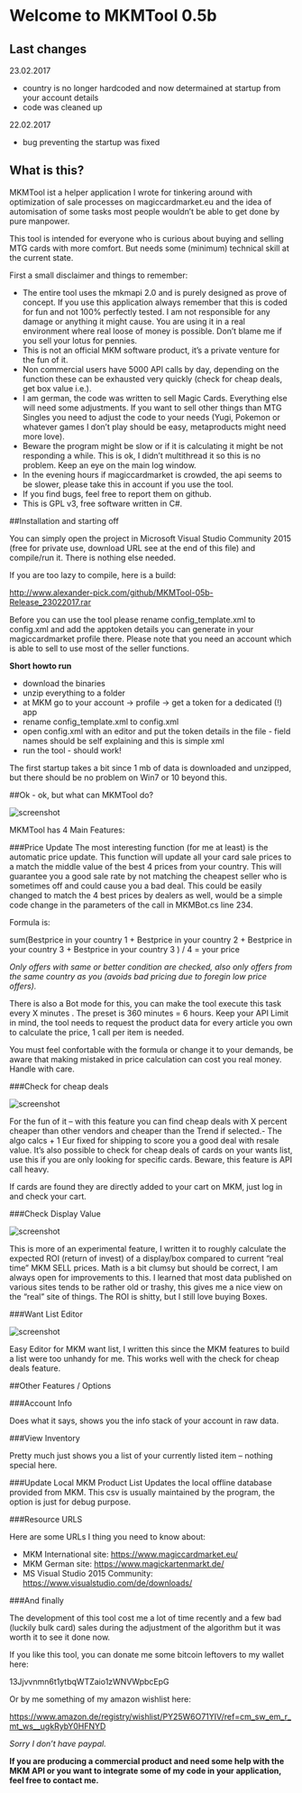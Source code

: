 # Welcome to MKMTool 0.5b

## Last changes

23.02.2017
+ country is no longer hardcoded and now determained at startup from your account details
+ code was cleaned up

22.02.2017
+ bug preventing the startup was fixed

## What is this?

MKMTool ist a helper application I wrote for tinkering around with optimization of sale processes on magiccardmarket.eu and the idea of automisation of some tasks most people wouldn’t be able to get done by pure manpower. 

This tool is intended for everyone who is curious about buying and selling MTG cards with more comfort. But needs some (minimum) technical skill at the current state.

First a small disclaimer and things to remember:

+ The entire tool uses the mkmapi 2.0 and is purely designed as prove of concept. If you use this application always remember that this is coded for fun and not 100% perfectly tested. I am not responsible for any damage or anything it might cause. You are using it in a real environment where real loose of money is possible. Don’t blame me if you sell your lotus for pennies.
+ This is not an official MKM software product, it’s a private venture for the fun of it.
+ Non commercial users have 5000 API calls by day, depending on the function these can be exhausted very quickly (check for cheap deals, get box value i.e.).
+ I am german, the code was written to sell Magic Cards. Everything else will need some adjustments. If you want to sell other things than MTG Singles you need to adjust the code to your needs (Yugi, Pokemon or whatever games I don’t play should be easy, metaproducts might need more love).
+ Beware the program might be slow or if it is calculating it might be not responding a while. This is ok, I didn’t multithread it so this is no problem. Keep an eye on the main log window.
+ In the evening hours if magiccardmarket is crowded, the api seems to be slower, please take this in account if you use the tool.
+ If you find bugs, feel free to report them on github. 
+ This is GPL v3, free software written in C#.

##Installation and starting off

You can simply open the project in Microsoft Visual Studio Community 2015 (free for private use, download URL see at the end of this file) and compile/run it. There is nothing else needed. 

If you are too lazy to compile, here is a build: 

http://www.alexander-pick.com/github/MKMTool-05b-Release_23022017.rar

Before you can use the tool please rename config_template.xml to config.xml and add the apptoken details you can generate in your magiccardmarket profile there. Please note that you need an account which is able to sell to use most of the seller functions.

**Short howto run**

+ download the binaries
+ unzip everything to a folder
+ at MKM go to your account -> profile -> get a token for a dedicated (!) app
+ rename config_template.xml to config.xml
+ open config.xml with an editor and put the token details in the file - field names should be self explaining and this is simple xml
+ run the tool - should work!

The first startup takes a bit since 1 mb of data is downloaded and unzipped, but there should be no problem on Win7 or 10 beyond this.

##Ok - ok, but what can MKMTool do?

![screenshot](http://www.alexander-pick.com/github/tool1.PNG)

MKMTool has 4 Main Features:

###Price Update
The most interesting function (for me at least) is the automatic price update. This function will update all your card sale prices to a match the middle value of the best 4 prices from your country. This will guarantee you a good sale rate by not matching the cheapest seller who is sometimes off and could cause you a bad deal. This could be easily changed to match the 4 best prices by dealers as well, would be a simple code change in the parameters of the call in MKMBot.cs line 234.

Formula is:

sum(Bestprice in your country 1 + Bestprice in your country 2 + Bestprice in your country 3 + Bestprice in your country 3 ) / 4 = your price

*Only offers with same or better condition are checked, also only offers from the same country as you (avoids bad pricing due to foregin low price offers).*

There is also a Bot mode for this, you can make the tool execute this task every X minutes . The preset is 360 minutes = 6 hours. Keep your API Limit in mind, the tool needs to request the product data for every article you own to calculate the price, 1 call per item is needed. 

You must feel confortable with the formula or change it to your demands, be aware that making mistaked in price calculation can cost you real money. Handle with care.

###Check for cheap deals

![screenshot](http://www.alexander-pick.com/github/tool2.PNG)

For the fun of it – with this feature you can find cheap deals with X percent cheaper than other vendors and cheaper than the Trend if selected.- The algo calcs + 1 Eur fixed for shipping to score you a good deal with resale value. It’s also possible to check for cheap deals of cards on your wants list, use this if you are only looking for specific cards. Beware, this feature is API call heavy.

If cards are found they are directly added to your cart on MKM, just log in and check your cart.

###Check Display Value

![screenshot](http://www.alexander-pick.com/github/tool3.PNG)

This is more of an experimental feature, I written it to roughly calculate the expected ROI (return of invest) of a display/box compared to current “real time” MKM SELL prices. Math is a bit clumsy but should be correct, I am always open for improvements to this. I learned that most data published on various sites tends to be rather old or trashy, this gives me a nice view on the “real” site of things. The ROI is shitty, but I still love buying Boxes.

###Want List Editor

![screenshot](http://www.alexander-pick.com/github/tool4.PNG)

Easy Editor for MKM want list, I written this since the MKM features to build a list were too unhandy for me. This works well with the check for cheap deals feature.

##Other Features / Options

###Account Info

Does what it says, shows you the info stack of your account in raw data.

###View Inventory

Pretty much just shows you a list of your currently listed item – nothing special here.

###Update Local MKM Product List
Updates the local offline database provided from MKM. This csv is usually maintained by the program, the option is just for debug purpose.

###Resource URLS

Here are some URLs I thing you need to know about:

+ MKM International site: https://www.magiccardmarket.eu/
+ MKM German site: https://www.magickartenmarkt.de/
+ MS Visual Studio 2015 Community: https://www.visualstudio.com/de/downloads/

###And finally

The development of this tool cost me a lot of time recently and a few bad (luckily bulk card) sales during the adjustment of the algorithm but it was worth it to see it done now. 

If you like this tool, you can donate me some bitcoin leftovers to my wallet here:

13Jjvvnmn6t1ytbqWTZaio1zWNVWpbcEpG

Or by me something of my amazon wishlist here:

https://www.amazon.de/registry/wishlist/PY25W6O71YIV/ref=cm_sw_em_r_mt_ws__ugkRybY0HFNYD

*Sorry I don’t have paypal.*

**If you are producing a commercial product and need some help with the MKM API or you want to integrate some of my code in your application, feel free to contact me.**



 
